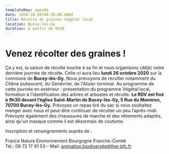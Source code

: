 ```yaml
---
templateKey: agenda
date: 2020-10-26T08:30:00.000Z
title: Récolte de graines Végétal local
location: Bucey-lès-Gy
duration: A partir de 9h30
---
```

# Venez récolter des graines !

Ça y est, la saison de récolte touche à sa fin et nous organisons (déjà) notre dernière journée de récolte. Celle-ci aura lieu **lundi 26 octobre 2020** sur la commune de **Bucey-lès-Gy.** Nous prévoyons de récolter notamment du Chêne pubescent, du Genévrier, de l'Alisier torminal. Au programme de cette journée en extérieur : présentation du programme Végétal local, formation à l’identification des arbres et arbustes et récolte. **Le RDV est fixé à 9h30 devant l’église Saint-Martin de Bucey-lès-Gy, 5 Rue du Momiron, 70700 Bucey-lès-Gy.** Prévoyez un repas tiré du sac si vous souhaitez manger avec nous et peut-être continuer de récolter un peu l’après-midi. Prévoyez également des chaussures de marche et des vêtements adaptés, ainsi qu'un masque comme il est désormais de coutume.

Inscription et renseignements auprès de :

France Nature Environnement Bourgogne Franche-Comté\
Tél.: 09 72 17 81 53 – Mail: animation.biodiversite@fne-bfc.fr